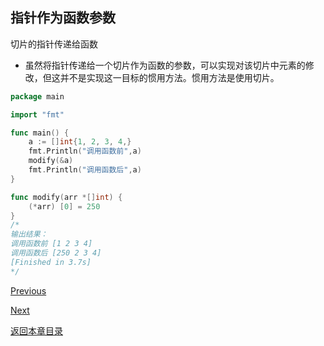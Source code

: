 ## 指针作为函数参数

切片的指针传递给函数

+ 虽然将指针传递给一个切片作为函数的参数，可以实现对该切片中元素的修改，但这并不是实现这一目标的惯用方法。惯用方法是使用切片。

```go
package main

import "fmt"

func main() {
	a := []int{1, 2, 3, 4,}
	fmt.Println("调用函数前",a)
	modify(&a)
	fmt.Println("调用函数后",a)
}

func modify(arr *[]int) {
	(*arr) [0] = 250
}
/*
输出结果：
调用函数前 [1 2 3 4]
调用函数后 [250 2 3 4]
[Finished in 3.7s]
*/
```


[Previous](golang-point-compusitedatatype.md)

[Next]()

[返回本章目录](golang-intermediate-knowledge.md)